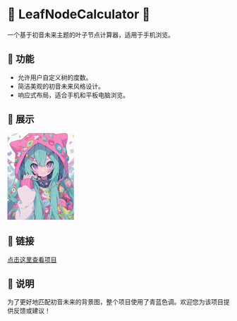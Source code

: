 # 🍃 LeafNodeCalculator 🎵

一个基于初音未来主题的叶子节点计算器，适用于手机浏览。

## 🌸 功能

- 允许用户自定义树的度数。
- 简洁美观的初音未来风格设计。
- 响应式布局，适合手机和平板电脑浏览。

## 🎨 展示

<img src="beijing.jpg" alt="Cover Image" width="30%">

## 🔗 链接

[点击这里查看项目](树的叶子节点计算器.html) <!-- 请替换为您的GitHub仓库链接 -->

## 📝 说明

为了更好地匹配初音未来的背景图，整个项目使用了青蓝色调。欢迎您为该项目提供反馈或建议！

